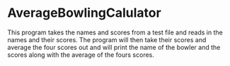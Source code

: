 # AverageBowlingCalulator
This program takes the names and scores from a test file and reads in the names and their scores. The program will then take their scores and average the four scores out and will print the name of the bowler and the scores along with the average of the fours scores. 

